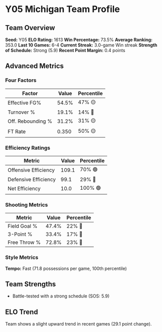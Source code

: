 # Y05 Michigan Team Profile
## Team Overview
**Seed:** Y05
**ELO Rating:** 1613
**Win Percentage:** 73.5%
**Average Ranking:** 353.0
**Last 10 Games:** 6-4
**Current Streak:** 3.0-game Win streak
**Strength of Schedule:** Strong (5.9)
**Recent Point Margin:** 0.4 points

## Advanced Metrics
### Four Factors
| Factor | Value | Percentile |
|--------|-------|------------|
| Effective FG% | 54.5% | 47% 🟡 |
| Turnover % | 19.1% | 14% 🔴 |
| Off. Rebounding % | 31.2% | 31% 🟡 |
| FT Rate | 0.350 | 50% 🟡 |

### Efficiency Ratings
| Metric | Value | Percentile |
|--------|-------|------------|
| Offensive Efficiency | 109.1 | 70% 🟢 |
| Defensive Efficiency | 99.1 | 29% 🔴 |
| Net Efficiency | 10.0 | 100% 🟢 |

### Shooting Metrics
| Metric | Value | Percentile |
|--------|-------|------------|
| Field Goal % | 47.4% | 22% 🔴 |
| 3-Point % | 33.4% | 17% 🔴 |
| Free Throw % | 72.8% | 23% 🔴 |

### Style Metrics
**Tempo:** Fast (71.8 possessions per game, 100th percentile)

## Team Strengths
* Battle-tested with a strong schedule (SOS: 5.9)

## ELO Trend
Team shows a slight upward trend in recent games (29.1 point change).

